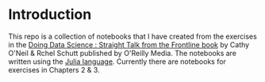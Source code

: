 #  Introduction
This repo is a collection of notebooks that I have created from the exercises in the [Doing Data Science : Straight Talk from the Frontline book][booklink] by Cathy O'Neil & Rchel Schutt published by O'Reilly Media. The notebooks are written using the [Julia language](https://julialang.org/). Currently there are notebooks for exercises in Chapters 2 & 3. 

[booklink]: https://www.oreilly.com/library/view/doing-data-science/9781449363871/
